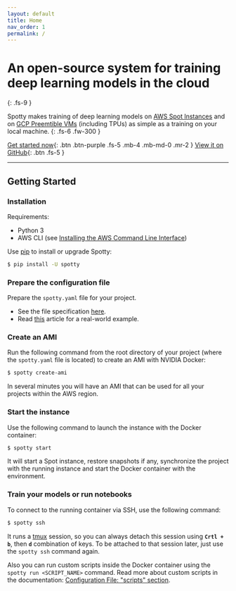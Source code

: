 ```yaml
---
layout: default
title: Home
nav_order: 1
permalink: /
---
```



# An open-source system for training<br />deep learning models in the cloud
{: .fs-9 }

Spotty makes training of deep learning models on <a href="https://aws.amazon.com/ec2/spot/">AWS Spot Instances</a> and 
on <a href="https://cloud.google.com/preemptible-vms/">GCP Preemtible VMs</a> (including TPUs) as simple as a training 
on your local machine.
{: .fs-6 .fw-300 }

[Get started now](#getting-started){: .btn .btn-purple .fs-5 .mb-4 .mb-md-0 .mr-2 } [View it on GitHub](https://github.com/apls777/spotty){: .btn .fs-5 }

---


## Getting Started

### Installation

Requirements:
  * Python 3
  * AWS CLI (see [Installing the AWS Command Line Interface](http://docs.aws.amazon.com/cli/latest/userguide/installing.html))

Use [pip](http://www.pip-installer.org/en/latest/) to install or upgrade Spotty:

```bash
$ pip install -U spotty
```

### Prepare the configuration file

Prepare the `spotty.yaml` file for your project.

   - See the file specification [here](/docs/configuration/).
   - Read [this](https://medium.com/@apls/how-to-train-deep-learning-models-on-aws-spot-instances-using-spotty-8d9e0543d365) 
   article for a real-world example.

### Create an AMI

Run the following command from the root directory of your project (where the `spotty.yaml` file is located)
to create an AMI with NVIDIA Docker:

```bash
$ spotty create-ami
```

In several minutes you will have an AMI that can be used for all your projects within the AWS region.

### Start the instance

Use the following command to launch the instance with the Docker container:
    
```bash
$ spotty start
```

It will start a Spot instance, restore snapshots if any, synchronize the project with the running instance 
and start the Docker container with the environment.

### Train your models or run notebooks

To connect to the running container via SSH, use the following command:

```bash
$ spotty ssh
```

It runs a [tmux](https://github.com/tmux/tmux/wiki) session, so you can always detach this session using
__`Crtl + b`__, then __`d`__ combination of keys. To be attached to that session later, just use the
`spotty ssh` command again.

Also you can run custom scripts inside the Docker container using the `spotty run <SCRIPT_NAME>` command. Read more
about custom scripts in the documentation: 
[Configuration File: "scripts" section](/docs/configuration/#scripts-section-optional).
